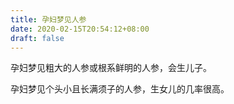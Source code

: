 ```yaml
---
title: 孕妇梦见人参
date: 2020-02-15T20:54:12+08:00
draft: false
---
```


孕妇梦见粗大的人参或根系鲜明的人参，会生儿子。<br>

孕妇梦见个头小且长满须子的人参，生女儿的几率很高。<br>
